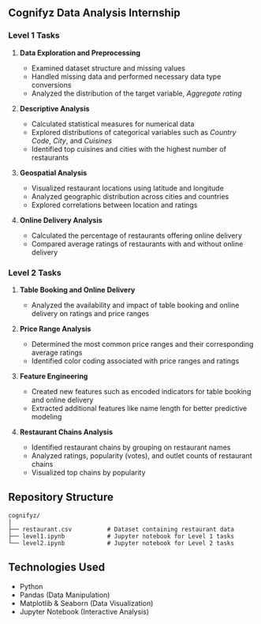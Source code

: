 ## Cognifyz Data Analysis Internship 
### Level 1 Tasks
1. **Data Exploration and Preprocessing**  
   - Examined dataset structure and missing values  
   - Handled missing data and performed necessary data type conversions  
   - Analyzed the distribution of the target variable, *Aggregate rating*

2. **Descriptive Analysis**  
   - Calculated statistical measures for numerical data  
   - Explored distributions of categorical variables such as *Country Code*, *City*, and *Cuisines*  
   - Identified top cuisines and cities with the highest number of restaurants

3. **Geospatial Analysis**  
   - Visualized restaurant locations using latitude and longitude  
   - Analyzed geographic distribution across cities and countries  
   - Explored correlations between location and ratings

4. **Online Delivery Analysis**  
   - Calculated the percentage of restaurants offering online delivery  
   - Compared average ratings of restaurants with and without online delivery

### Level 2 Tasks
1. **Table Booking and Online Delivery**  
   - Analyzed the availability and impact of table booking and online delivery on ratings and price ranges

2. **Price Range Analysis**  
   - Determined the most common price ranges and their corresponding average ratings  
   - Identified color coding associated with price ranges and ratings

3. **Feature Engineering**  
   - Created new features such as encoded indicators for table booking and online delivery  
   - Extracted additional features like name length for better predictive modeling

4. **Restaurant Chains Analysis**  
   - Identified restaurant chains by grouping on restaurant names  
   - Analyzed ratings, popularity (votes), and outlet counts of restaurant chains  
   - Visualized top chains by popularity

## Repository Structure

```
cognifyz/
│
├── restaurant.csv          # Dataset containing restaurant data
├── level1.ipynb            # Jupyter notebook for Level 1 tasks
└── level2.ipynb            # Jupyter notebook for Level 2 tasks
```

## Technologies Used

- Python  
- Pandas (Data Manipulation)  
- Matplotlib & Seaborn (Data Visualization)  
- Jupyter Notebook (Interactive Analysis)
